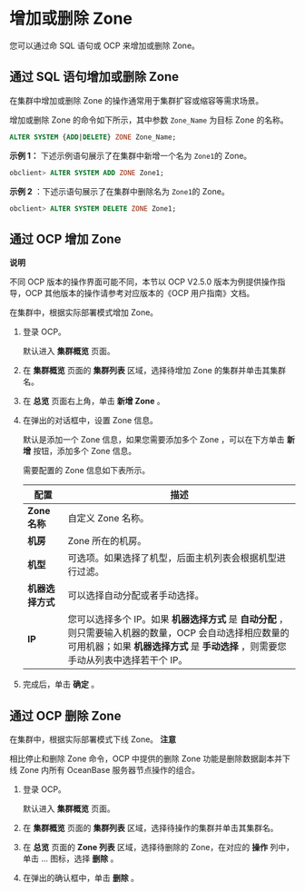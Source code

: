 增加或删除 Zone 
===============================

您可以通过命 SQL 语句或 OCP 来增加或删除 Zone。

通过 SQL 语句增加或删除 Zone 
----------------------------------------

在集群中增加或删除 Zone 的操作通常用于集群扩容或缩容等需求场景。

增加或删除 Zone 的命令如下所示，其中参数 `Zone_Name` 为目标 Zone 的名称。

```sql
ALTER SYSTEM {ADD|DELETE} ZONE Zone_Name;
```



**示例 1：** 下述示例语句展示了在集群中新增一个名为 `Zone1`的 Zone。

```sql
obclient> ALTER SYSTEM ADD ZONE Zone1;
```

 **示例 2** ：下述示语句展示了在集群中删除名为 `Zone1`的 Zone。



```sql
obclient> ALTER SYSTEM DELETE ZONE Zone1;
```



通过 OCP 增加 Zone 
-----------------------------------

**说明**



不同 OCP 版本的操作界面可能不同，本节以 OCP V2.5.0 版本为例提供操作指导，OCP 其他版本的操作请参考对应版本的《OCP 用户指南》文档。

在集群中，根据实际部署模式增加 Zone。

1. 登录 OCP。

   默认进入 **集群概览** 页面。
   

2. 在 **集群概览** 页面的 **集群列表** 区域，选择待增加 Zone 的集群并单击其集群名。

   

3. 在 **总览** 页面右上角，单击 **新增 Zone** 。

   

4. 在弹出的对话框中，设置 Zone 信息。

   默认是添加一个 Zone 信息，如果您需要添加多个 Zone ，可以在下方单击 **新增** 按钮，添加多个 Zone 信息。

   需要配置的 Zone 信息如下表所示。
   

   |     配置      |                                                        描述                                                         |
   |-------------|-------------------------------------------------------------------------------------------------------------------|
   | **Zone 名称** | 自定义 Zone 名称。                                                                                                      |
   | **机房**      | Zone 所在的机房。                                                                                                       |
   | **机型**      | 可选项。如果选择了机型，后面主机列表会根据机型进行过滤。                                                                                      |
   | **机器选择方式**  | 可以选择自动分配或者手动选择。                                                                                                   |
   | **IP**      | 您可以选择多个 IP。如果 **机器选择方式** 是 **自动分配** ，则只需要输入机器的数量，OCP 会自动选择相应数量的可用机器；如果 **机器选择方式** 是 **手动选择** ，则需要您手动从列表中选择若干个 IP。 |

   

5. 完成后，单击 **确定** 。

   




通过 OCP 删除 Zone 
-----------------------------------

在集群中，根据实际部署模式下线 Zone。
**注意**



相比停止和删除 Zone 命令，OCP 中提供的删除 Zone 功能是删除数据副本并下线 Zone 内所有 OceanBase 服务器节点操作的组合。

1. 登录 OCP。

   默认进入 **集群概览** 页面。
   

2. 在 **集群概览** 页面的 **集群列表** 区域，选择待操作的集群并单击其集群名。

   

3. 在 **总览** 页面的 **Zone 列表** 区域，选择待删除的 Zone，在对应的 **操作** 列中，单击 ... 图标，选择 **删除** 。

   

4. 在弹出的确认框中，单击 **删除** 。

   



